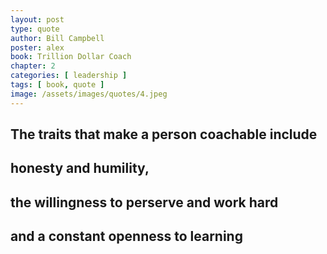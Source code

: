 ```yaml
---
layout: post
type: quote
author: Bill Campbell
poster: alex
book: Trillion Dollar Coach
chapter: 2
categories: [ leadership ]
tags: [ book, quote ]
image: /assets/images/quotes/4.jpeg
---
```

## The traits that make a person coachable include 
## honesty and humility, 
## the willingness to perserve and work hard
## and a constant openness to learning